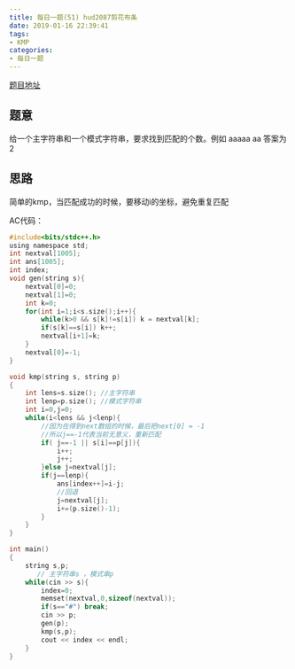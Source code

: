 ```yaml
---
title: 每日一题(51) hud2087剪花布条
date: 2019-01-16 22:39:41
tags:
- KMP
categories:
- 每日一题
---
```

[题目地址](http://acm.hdu.edu.cn/showproblem.php?pid=2087)

## 题意
给一个主字符串和一个模式字符串，要求找到匹配的个数。例如 aaaaa  aa 答案为2

## 思路
简单的kmp，当匹配成功的时候，要移动i的坐标，避免重复匹配

AC代码：
```C
#include<bits/stdc++.h>
using namespace std;
int nextval[1005];
int ans[1005];
int index;
void gen(string s){
	nextval[0]=0;
	nextval[1]=0;
	int k=0; 
	for(int i=1;i<s.size();i++){
		while(k>0 && s[k]!=s[i]) k = nextval[k];
		if(s[k]==s[i]) k++;
		nextval[i+1]=k; 
	}
	nextval[0]=-1;
}

void kmp(string s, string p)
{
	int lens=s.size(); //主字符串 
	int lenp=p.size(); //模式字符串 
	int i=0,j=0;
	while(i<lens && j<lenp){
		//因为在得到next数组的时候，最后把next[0] = -1
		//所以j==-1代表当前无意义，重新匹配 
		if( j==-1 || s[i]==p[j]){
			i++;
			j++;
		}else j=nextval[j];
		if(j==lenp){
			ans[index++]=i-j;
			//回退
			j=nextval[j];
			i+=(p.size()-1);
		} 
	}
}

int main()
{
	string s,p;
	   // 主字符串s ，模式串p  
	while(cin >> s){
		index=0;
		memset(nextval,0,sizeof(nextval));
		if(s=="#") break;
		cin >> p;
		gen(p);
		kmp(s,p);
		cout << index << endl;	
	}
}
```

